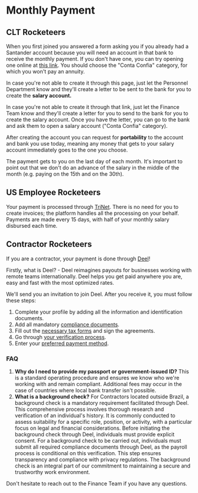# Monthly Payment

## CLT Rocketeers

When you first joined you answered a form asking you if you already had a Santander account because you will need an account in that bank to receive the monthly payment. If you don't have one, you can try opening one online at [this link](https://abrasuaconta.santander.com.br/?ic=home-cardsprod-abrasuaconta). You should choose the "Conta Confia" category, for which you won't pay an annuity.

In case you're not able to create it through this page, just let the Personnel Department know and they'll create a letter to be sent to the bank for you to create the **salary account.**

In case you're not able to create it through that link, just let the Finance Team know and they'll create a letter for you to send to the bank for you to create the salary account. Once you have the letter, you can go to the bank and ask them to open a salary account ("Conta Confia" category).

After creating the account you can request for **portability** to the account and bank you use today, meaning any money that gets to your salary account immediately goes to the one you choose.

The payment gets to you on the last day of each month. It's important to point out that we don't do an advance of the salary in the middle of the month (e.g. paying on the 15th and on the 30th).

## US Employee Rocketeers&#x20;

Your payment is processed through [TriNet](https://www.trinet.com/). There is no need for you to create invoices; the platform handles all the processing on your behalf. Payments are made every 15 days, with half of your monthly salary disbursed each time.

## Contractor Rocketeers

If you are a contractor, your payment is done through [Deel](https://help.letsdeel.com/hc/en-gb/articles/4407745444497-What-is-Deel)!

Firstly, what is Deel? - Deel reimagines payouts for businesses working with remote teams internationally. Deel helps you get paid anywhere you are, easy and fast with the most optimized rates.

We'll send you an invitation to join Deel. After you receive it, you must follow these steps:

1. Complete your profile by adding all the information and identification documents.
2. Add all mandatory [compliance documents](https://help.letsdeel.com/hc/en-gb/articles/15011445081745-How-Do-I-Upload-My-Compliance-Documents).
3. Fill out the [necessary tax forms](https://help.letsdeel.com/hc/en-gb/articles/20954531514385-How-to-View-and-Download-Tax-forms) and sign the agreements.
4. Go through [your verification process](https://help.letsdeel.com/hc/en-gb/articles/4407737887889-How-To-Verify-Your-Contractor-Account).
5. Enter your [preferred payment method](https://help.letsdeel.com/hc/en-gb/articles/4407745403281-Supported-Payment-Methods-And-Currencies-For-Client-Account-Funding).

### **FAQ**

1. **Why do I need to provide my passport or government-issued ID?** This is a standard operating procedure and ensures we know who we're working with and remain compliant. Additional fees may occur in the case of countries where local bank transfer isn't possible.
2. **What is a background check?** For Contractors located outside Brazil, a background check is a mandatory requirement facilitated through Deel. This comprehensive process involves thorough research and verification of an individual's history. It is commonly conducted to assess suitability for a specific role, position, or activity, with a particular focus on legal and financial considerations. Before initiating the background check through Deel, individuals must provide explicit consent. For a background check to be carried out, individuals must submit all required compliance documents through Deel, as the payroll process is conditional on this verification. This step ensures transparency and compliance with privacy regulations. The background check is an integral part of our commitment to maintaining a secure and trustworthy work environment.

Don't hesitate to reach out to the Finance Team if you have any questions.
